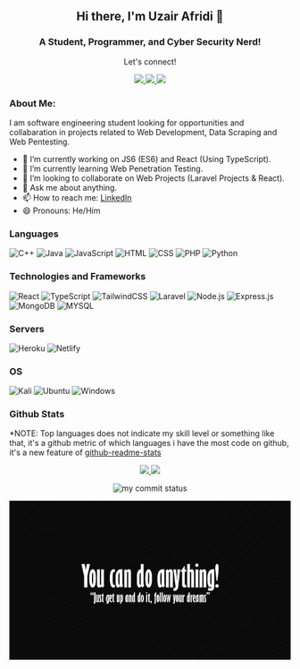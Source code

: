 <h2 align="center"> Hi there, I'm Uzair Afridi 👋 </h2>
<h3 align="center">A Student, Programmer, and Cyber Security Nerd!</h3>

<div align="center">
 <p align="center">Let's connect!</p>
 <a href="https://uzairafridi.herokuapp.com/index">
    <img src="https://img.shields.io/badge/Portfolio Website-1DA1F2?style=for-the-badge&logo=Personal_Website&logoColor=white" />
 </a>
<a href="https://twitter.com/uzair__afridi/">
    <img src="https://img.shields.io/badge/Twitter-1DA1F2?style=for-the-badge&logo=twitter&logoColor=white" />
 </a>
 
 <a href="https://www.linkedin.com/in/uzair-afridi/">
    <img src="https://img.shields.io/badge/linkedin-%230077B5.svg?&style=for-the-badge&logo=linkedin&logoColor=white" />
</a>
</div>

### About Me:
  
I am software engineering student looking for opportunities and collabaration in projects related to Web Development, Data Scraping and Web Pentesting.

- 🔭 I’m currently working on JS6 (ES6) and React (Using TypeScript).
- 🌱 I’m currently learning Web Penetration Testing.
- 👯 I’m looking to collaborate on Web Projects (Laravel Projects & React).
- 💬 Ask me about anything.
- 📫 How to reach me: [LinkedIn](https://www.linkedin.com/in/uzair-afridi/)
- 😄 Pronouns: He/Him

### Languages
![C++](https://img.shields.io/badge/-C++-000?logo=c)
![Java](https://img.shields.io/badge/-Java-000?logo=java)
![JavaScript](https://img.shields.io/badge/-Javascript-000?logo=javascript)
![HTML](https://img.shields.io/badge/-HTML-000?logo=HTML5)
![CSS](https://img.shields.io/badge/-CSS3-000?logo=CSS3)
![PHP](https://img.shields.io/badge/php-%23777BB4.svg?style=for-the-badge&logo=php&logoColor=white)
![Python](https://img.shields.io/badge/python-3670A0?style=for-the-badge&logo=python&logoColor=ffdd54)


### Technologies and Frameworks
![React](https://img.shields.io/badge/react-%2320232a.svg?style=for-the-badge&logo=react&logoColor=%2361DAFB)
![TypeScript](https://img.shields.io/badge/typescript-%2320232a.svg?style=for-the-badge&logo=typescript&logoColor=%2361DAFB)
![TailwindCSS](https://img.shields.io/badge/tailwindcss-%2338B2AC.svg?style=for-the-badge&logo=tailwind-css&logoColor=white)
![Laravel](https://img.shields.io/badge/laravel-%23FF2D20.svg?style=for-the-badge&logo=laravel&logoColor=white)
![Node.js](https://img.shields.io/badge/-Node.js-000?&logo=node.js)
![Express.js](https://img.shields.io/badge/-Expressjs-000?logo=Express)
![MongoDB](https://img.shields.io/badge/-MongoDB-000?logo=MongoDB)
![MYSQL](https://img.shields.io/badge/-MYSQL-000?logo=MYSQL)


### Servers
![Heroku](https://img.shields.io/badge/heroku-%23430098.svg?style=for-the-badge&logo=heroku&logoColor=white)
![Netlify](https://img.shields.io/badge/netlify-%23000000.svg?style=for-the-badge&logo=netlify&logoColor=#00C7B7)


### OS
![Kali](https://img.shields.io/badge/Kali-268BEE?style=for-the-badge&logo=kalilinux&logoColor=white)
![Ubuntu](https://img.shields.io/badge/Ubuntu-dd4814?style=for-the-badge&logo=Ubuntu&logoColor=white)
![Windows](https://img.shields.io/badge/Windows-00a2ed?style=for-the-badge&logo=Windows&logoColor=white)

### Github Stats

*NOTE: Top languages does not indicate my skill level or something like that, it's a github metric of which languages i have the most code on github, it's a new feature of [github-readme-stats](https://github.com/anuraghazra/github-readme-stats)

<p align="center">
<a href="https://github.com/uzairafridi00">
  <img height="180em" src="https://github-readme-stats.vercel.app/api?username=uzairafridi00&show_icons=true&theme=react&include_all_commits=true&count_private=true"/> 
  <img height="180em" src="https://github-readme-stats-eight-theta.vercel.app/api/top-langs/?username=uzairafridi00&layout=compact&langs_count=8&theme=react"/>
</a>
</p>

<p align="center">
<img src="https://github-readme-streak-stats.herokuapp.com/?user=uzairafridi00&theme=react&hide_border=true" alt="my commit status" width="49%" /> 
</p>

<p align="center">
<img src="https://github.com/uzairafridi00/uzairafridi00/blob/main/images/you_can_do.jpg" alt="Image Not Found"/>
</p>
